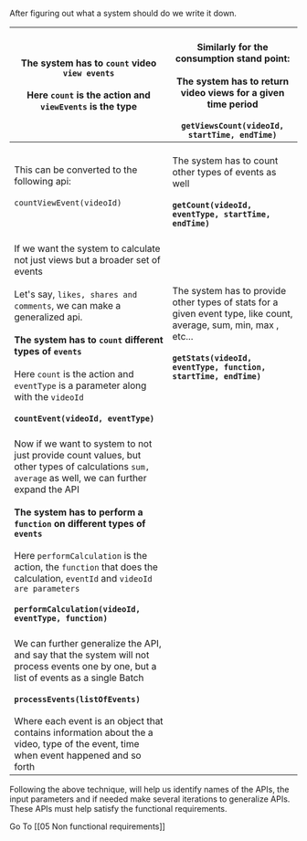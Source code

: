 After figuring out what a system should do we write it down.


| The system has to `count` video `view events`<br><br>Here `count` is the action and `viewEvents` is the type                                                                                                                                                                                                                                                                                                                          | <br>Similarly for the consumption stand point: <br><br>The system has to return **video views** for a given time period<br><br>**`getViewsCount(videoId, startTime, endTime)`**                |
| ------------------------------------------------------------------------------------------------------------------------------------------------------------------------------------------------------------------------------------------------------------------------------------------------------------------------------------------------------------------------------------------------------------------------------------- | ---------------------------------------------------------------------------------------------------------------------------------------------------------------------------------------------- |
| This can be converted to the following api:<br><br>`countViewEvent(videoId)`                                                                                                                                                                                                                                                                                                                                                          | <br>The system has to count other types of events as well<br><br>**`getCount(videoId, eventType, startTime, endTime)`**                                                                        |
| <br>If we want the system to calculate not just views but a broader set of events<br><br>Let's say, `likes, shares and comments`, we can make a generalized api. <br><br>**The system has to `count` different types of `events`**<br><br>Here `count` is the action and `eventType` is a parameter along with the `videoId`<br><br>**`countEvent(videoId, eventType)`**                                                              | <br>The system has to provide other types of stats for a given event type, like count, average, sum, min, max , etc...<br><br>**`getStats(videoId, eventType, function, startTime, endTime)`** |
| <br>Now if we want to system to not just provide count values, but other types of calculations `sum, average` as well, we can further expand the API <br><br>**The system has to perform a `function` on different types of `events`**<br><br>Here `performCalculation` is the action, the `function` that does the calculation, `eventId` and `videoId are parameters`<br><br>**`performCalculation(videoId, eventType, function)`** |                                                                                                                                                                                                |
| <br>We can further generalize the API, and say that the system will not process events one by one, but a list of events as a single Batch<br><br>**`processEvents(listOfEvents)`** <br><br>Where each event is an object that contains information about the a video, type of the event, time when event happened and so forth<br>                                                                                                    |                                                                                                                                                                                                |

Following the above technique, will help us identify names of the APIs, the input parameters and if needed make several iterations to generalize APIs. These APIs must help satisfy the functional requirements.

Go To [[05 Non functional requirements]]